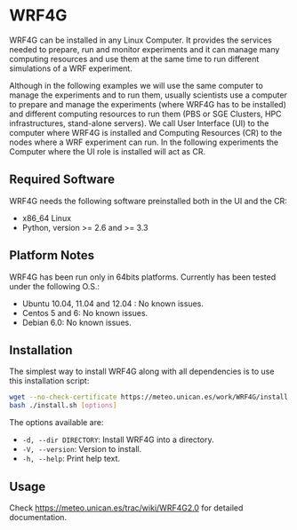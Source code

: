 WRF4G
=====

WRF4G can be installed in any Linux Computer. It provides the services needed to prepare, run and monitor experiments and it can manage many computing resources and use them at the same time to run different simulations of a WRF experiment.

Although in the following examples we will use the same computer to manage the experiments and to run them, usually scientists use a computer to prepare and manage the experiments (where WRF4G has to be installed) and different computing resources to run them (PBS or SGE Clusters, HPC infrastructures, stand-alone servers). We call User Interface (UI) to the computer where WRF4G is installed and Computing Resources (CR) to the nodes where a WRF experiment can run. In the following experiments the Computer where the UI role is installed will act as CR.

Required Software
-----------------

WRF4G needs the following software preinstalled both in the UI and the CR:

 * x86_64 Linux
 * Python, version >= 2.6 and >= 3.3

Platform Notes
--------------

WRF4G has been run only in 64bits platforms. Currently has been tested under the following O.S.:

 * Ubuntu 10.04, 11.04 and 12.04 : No known issues.
 * Centos 5 and 6: No known issues.
 * Debian 6.0: No known issues.

Installation
------------
The simplest way to install WRF4G along with all dependencies is to use this installation script:

```bash
wget --no-check-certificate https://meteo.unican.es/work/WRF4G/install.sh
bash ./install.sh [options]
```
The options available are:

 * `-d, --dir DIRECTORY`: Install WRF4G into a directory.
 * `-V, --version`: Version to install.
 * `-h, --help`: Print help text. 

Usage
-----
Check https://meteo.unican.es/trac/wiki/WRF4G2.0 for detailed documentation.

